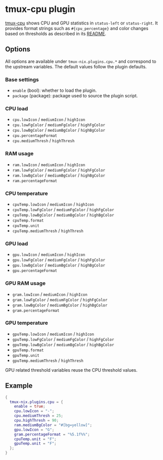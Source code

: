 # tmux-cpu plugin

[tmux-cpu](https://github.com/tmux-plugins/tmux-cpu) shows CPU and GPU statistics in
`status-left` or `status-right`. It provides format strings such as
`#{cpu_percentage}` and color changes based on thresholds as described in its
[README](https://github.com/tmux-plugins/tmux-cpu#usage).

## Options

All options are available under `tmux-nix.plugins.cpu.*` and correspond to the
upstream variables. The default values follow the plugin defaults.

### Base settings
- `enable` (bool): whether to load the plugin.
- `package` (package): package used to source the plugin script.

### CPU load
- `cpu.lowIcon` / `mediumIcon` / `highIcon`
- `cpu.lowFgColor` / `mediumFgColor` / `highFgColor`
- `cpu.lowBgColor` / `mediumBgColor` / `highBgColor`
- `cpu.percentageFormat`
- `cpu.mediumThresh` / `highThresh`

### RAM usage
- `ram.lowIcon` / `mediumIcon` / `highIcon`
- `ram.lowFgColor` / `mediumFgColor` / `highFgColor`
- `ram.lowBgColor` / `mediumBgColor` / `highBgColor`
- `ram.percentageFormat`

### CPU temperature
- `cpuTemp.lowIcon` / `mediumIcon` / `highIcon`
- `cpuTemp.lowFgColor` / `mediumFgColor` / `highFgColor`
- `cpuTemp.lowBgColor` / `mediumBgColor` / `highBgColor`
- `cpuTemp.format`
- `cpuTemp.unit`
- `cpuTemp.mediumThresh` / `highThresh`

### GPU load
- `gpu.lowIcon` / `mediumIcon` / `highIcon`
- `gpu.lowFgColor` / `mediumFgColor` / `highFgColor`
- `gpu.lowBgColor` / `mediumBgColor` / `highBgColor`
- `gpu.percentageFormat`

### GPU RAM usage
- `gram.lowIcon` / `mediumIcon` / `highIcon`
- `gram.lowFgColor` / `mediumFgColor` / `highFgColor`
- `gram.lowBgColor` / `mediumBgColor` / `highBgColor`
- `gram.percentageFormat`

### GPU temperature
- `gpuTemp.lowIcon` / `mediumIcon` / `highIcon`
- `gpuTemp.lowFgColor` / `mediumFgColor` / `highFgColor`
- `gpuTemp.lowBgColor` / `mediumBgColor` / `highBgColor`
- `gpuTemp.format`
- `gpuTemp.unit`
- `gpuTemp.mediumThresh` / `highThresh`

GPU related threshold variables reuse the CPU threshold values.

## Example

```nix
{
  tmux-nix.plugins.cpu = {
    enable = true;
    cpu.lowIcon = "-";
    cpu.mediumThresh = 25;
    cpu.highThresh = 90;
    ram.mediumBgColor = "#[bg=yellow]";
    gpu.lowIcon = "G";
    gram.percentageFormat = "%5.1f%%";
    cpuTemp.unit = "F";
    gpuTemp.unit = "F";
  };
}
```

